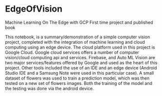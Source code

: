 # EdgeOfVision
Machine Learning On The Edge with GCP
First time project and published book

This notebook, is a summary/demonstration of a simple computer vision project, 
completed with the integration of machine learning and cloud computing using an edge device. 
The cloud platform used in this project is Google Cloud. Google cloud services offers a number 
of computer vision/cloud computing api and services. Firebase, and Auto ML Vision are 
two major services/features offered by Google and used as the heart of this project. 
Other tools included the use of an IDE and an edge device (Android Studio IDE and a Samsung Note 
were used in this particular case). A small dataset of flowers was used to train a prediction model, 
which was then tested on a new set of flowers images. 
Both the training of the model and the testing was done via the android device.
